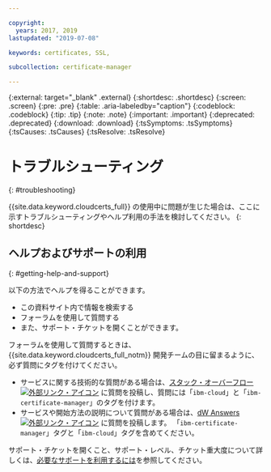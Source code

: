 ```yaml
---

copyright:
  years: 2017, 2019
lastupdated: "2019-07-08"

keywords: certificates, SSL, 

subcollection: certificate-manager

---
```


{:external: target="_blank" .external}
{:shortdesc: .shortdesc}
{:screen: .screen}
{:pre: .pre}
{:table: .aria-labeledby="caption"}
{:codeblock: .codeblock}
{:tip: .tip}
{:note: .note}
{:important: .important}
{:deprecated: .deprecated}
{:download: .download}
{:tsSymptoms: .tsSymptoms}
{:tsCauses: .tsCauses}
{:tsResolve: .tsResolve}

# トラブルシューティング
{: #troubleshooting}

{{site.data.keyword.cloudcerts_full}} の使用中に問題が生じた場合は、ここに示すトラブルシューティングやヘルプ利用の手法を検討してください。
{: shortdesc}

## ヘルプおよびサポートの利用
{: #getting-help-and-support}



以下の方法でヘルプを得ることができます。

- この資料サイト内で情報を検索する
- フォーラムを使用して質問する
- また、サポート・チケットを開くことができます。

フォーラムを使用して質問するときは、{{site.data.keyword.cloudcerts_full_notm}} 開発チームの目に留まるように、必ず質問にタグを付けてください。

- サービスに関する技術的な質問がある場合は、[スタック・オーバーフロー![外部リンク・アイコン](../../icons/launch-glyph.svg "外部リンク・アイコン")](https://stackoverflow.com/search?q=ibm-certificate-manager+ibm-cloud) に質問を投稿し、質問には「`ibm-cloud`」と「`ibm-certificate-manager`」のタグを付けます。  
- サービスや開始方法の説明について質問がある場合は、[dW Answers ![外部リンク・アイコン](../../icons/launch-glyph.svg "外部リンク・アイコン")](https://developer.ibm.com/answers) に質問を投稿します。 「`ibm-certificate-manager`」タグと「`ibm-cloud`」タグを含めてください。

サポート・チケットを開くこと、サポート・レベル、チケット重大度について詳しくは、[必要なサポートを利用するには](/docs/get-support?topic=get-support-getting-customer-support#getting-customer-support)を参照してください。
